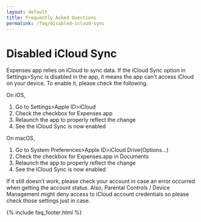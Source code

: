 ```yaml
---
layout: default
title: Frequently Asked Questions
permalink: /faq/disabled-icloud-sync
---
```


<h1>Disabled iCloud Sync</h1>
<p>Expenses app relies on iCloud to sync data. If the iCloud Sync option in Settings>Sync is disabled in the app, it means the app can't access iCloud on your device. To enable it, please check the following.</p>

<p>On iOS,</p>
<ol>
    <li>Go to Settings>Apple ID>iCloud</li>
    <li>Check the checkbox for Expenses app</li>
    <li>Relaunch the app to properly reflect the change</li>
    <li>See the iCloud Sync is now enabled</li>
</ol>

<p>On macOS,</p>
<ol>
    <li>Go to System Preferences>Apple ID>iCloud Drive(Options...)</li>
    <li>Check the checkbox for Expenses.app in Documents</li>
    <li>Relaunch the app to properly reflect the change</li>
    <li>See the iCloud Sync is now enabled</li>
</ol>

<p>If it still doesn't work, please check your account in case an error occurred when getting the account status. Also, Parental Controls / Device Management might deny access to iCloud account credentials so please check those settings just in case.</p>

{% include faq_footer.html %}
